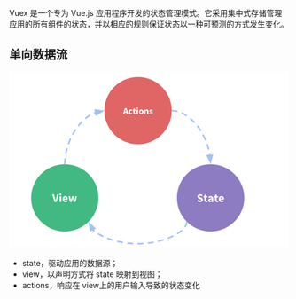 Vuex 是一个专为 Vue.js 应用程序开发的状态管理模式。它采用集中式存储管理应用的所有组件的状态，并以相应的规则保证状态以一种可预测的方式发生变化。
## 单向数据流
![Vuex_dataflow](image/Vuex_dataflow.png)
- state，驱动应用的数据源；
- view，以声明方式将 state 映射到视图；
- actions，响应在 view上的用户输入导致的状态变化
